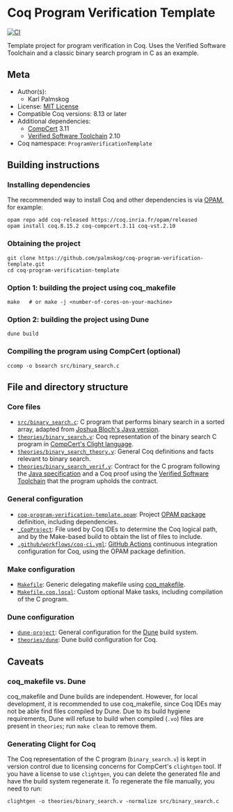 # Coq Program Verification Template

[![CI][action-shield]][action-link]

[action-shield]: https://github.com/palmskog/coq-program-verification-template/workflows/CI/badge.svg?branch=master
[action-link]: https://github.com/palmskog/coq-program-verification-template/actions?query=workflow%3ACI

Template project for program verification in Coq.
Uses the Verified Software Toolchain and a classic binary
search program in C as an example.

## Meta

- Author(s):
  - Karl Palmskog
- License: [MIT License](LICENSE)
- Compatible Coq versions: 8.13 or later
- Additional dependencies:
  - [CompCert](http://compcert.inria.fr) 3.11
  - [Verified Software Toolchain](https://vst.cs.princeton.edu) 2.10
- Coq namespace: `ProgramVerificationTemplate`

## Building instructions

### Installing dependencies

The recommended way to install Coq and other dependencies is via
[OPAM](https://opam.ocaml.org/doc/Install.html), for example:
```shell
opam repo add coq-released https://coq.inria.fr/opam/released
opam install coq.8.15.2 coq-compcert.3.11 coq-vst.2.10
```

### Obtaining the project

```shell
git clone https://github.com/palmskog/coq-program-verification-template.git
cd coq-program-verification-template
```

### Option 1: building the project using coq_makefile

```shell
make   # or make -j <number-of-cores-on-your-machine> 
```

### Option 2: building the project using Dune

``` shell
dune build
```

### Compiling the program using CompCert (optional)

```shell
ccomp -o bsearch src/binary_search.c
```

## File and directory structure

### Core files

- [`src/binary_search.c`](src/binary_search.c): C program that performs binary
  search in a sorted array, adapted from [Joshua Bloch's Java version][binary-search-url].
- [`theories/binary_search.v`](theories/binary_search.v): Coq representation
  of the binary search C program in [CompCert's Clight language][compcert-c-url].
- [`theories/binary_search_theory.v`](theories/binary_search_theory.v): General
  Coq definitions and facts relevant to binary search.
- [`theories/binary_search_verif.v`](theories/binary_search_verif.v): Contract for the
  C program following the [Java specification][java-specification-url] and a Coq proof using the
  [Verified Software Toolchain][vst-url] that the program upholds the contract.

### General configuration

- [`coq-program-verification-template.opam`](coq-program-verification-template.opam):
  Project [OPAM package][opam-url] definition, including dependencies.
- [`_CoqProject`](_CoqProject): File used by Coq IDEs to determine the Coq logical path,
  and by the Make-based build to obtain the list of files to include. 
- [`.github/workflows/coq-ci.yml`](.github/workflows/coq-ci.yml): [GitHub Actions][github-actions-ci-url]
  continuous integration configuration for Coq, using the OPAM package definition.

### Make configuration

- [`Makefile`](Makefile): Generic delegating makefile using [coq_makefile][coq-makefile-url].
- [`Makefile.coq.local`](Makefile.coq.local): Custom optional Make tasks, including compilation
  of the C program.

### Dune configuration

- [`dune-project`](dune-project): General configuration for the [Dune][dune-url] build system.
- [`theories/dune`](theories/dune): Dune build configuration for Coq.

## Caveats

### coq_makefile vs. Dune

coq_makefile and Dune builds are independent. However, for local development,
it is recommended to use coq_makefile, since Coq IDEs may not be able find
files compiled by Dune. Due to its build hygiene requirements, Dune will
refuse to build when compiled (`.vo`) files are present in `theories`;
run `make clean` to remove them.

### Generating Clight for Coq

The Coq representation of the C program (`binary_search.v`) is kept in version
control due to licensing concerns for CompCert's `clightgen` tool.
If you have a license to use `clightgen`, you can delete the generated file
and have the build system regenerate it. To regenerate the file manually, you need to run:
```shell
clightgen -o theories/binary_search.v -normalize src/binary_search.c
```

[binary-search-url]: http://ai.googleblog.com/2006/06/extra-extra-read-all-about-it-nearly.html
[java-specification-url]: https://hg.openjdk.java.net/jdk10/jdk10/jdk/file/ffa11326afd5/src/java.base/share/classes/java/util/Arrays.java#l1846
[vst-url]: https://vst.cs.princeton.edu
[compcert-c-url]: http://compcert.inria.fr/compcert-C.html
[coq-makefile-url]: https://coq.inria.fr/refman/practical-tools/utilities.html#building-a-coq-project-with-coq-makefile
[github-actions-ci-url]: https://github.com/coq-community/docker-coq-action
[opam-url]: https://opam.ocaml.org
[dune-url]: https://dune.build
